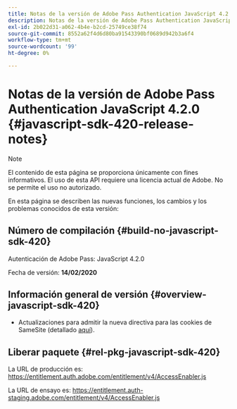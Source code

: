 ```yaml
---
title: Notas de la versión de Adobe Pass Authentication JavaScript 4.2.0
description: Notas de la versión de Adobe Pass Authentication JavaScript 4.2.0
exl-id: 2b022d31-a062-4b4e-b2cd-25749ce38f74
source-git-commit: 8552a62f4d6d80ba91543390bf0689d942b3a6f4
workflow-type: tm+mt
source-wordcount: '99'
ht-degree: 0%

---
```


# Notas de la versión de Adobe Pass Authentication JavaScript 4.2.0 {#javascript-sdk-420-release-notes}

>[!NOTE]
>
>El contenido de esta página se proporciona únicamente con fines informativos. El uso de esta API requiere una licencia actual de Adobe. No se permite el uso no autorizado.

En esta página se describen las nuevas funciones, los cambios y los problemas conocidos de esta versión:

## Número de compilación {#build-no-javascript-sdk-420}

Autenticación de Adobe Pass: JavaScript 4.2.0

Fecha de versión: **14/02/2020**


## Información general de versión {#overview-javascript-sdk-420}

* Actualizaciones para admitir la nueva directiva para las cookies de SameSite (detallado [aquí](https://datatracker.ietf.org/doc/html/draft-ietf-httpbis-cookie-same-site-00)).


## Liberar paquete {#rel-pkg-javascript-sdk-420}

La URL de producción es: https://entitlement.auth.adobe.com/entitlement/v4/AccessEnabler.js

La URL de ensayo es: https://entitlement.auth-staging.adobe.com/entitlement/v4/AccessEnabler.js

